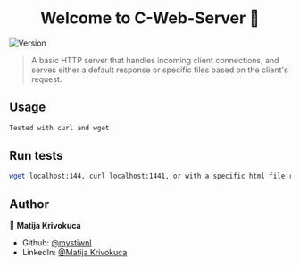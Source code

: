 <h1 align="center">Welcome to C-Web-Server 👋</h1>
<p>
  <img alt="Version" src="https://img.shields.io/badge/version-0.1-blue.svg?cacheSeconds=2592000" />
</p>

> A basic HTTP server that handles incoming client connections, and serves either a default response or specific files based on the client's request.

## Usage

```sh
Tested with curl and wget
```

## Run tests

```sh
wget localhost:144, curl localhost:1441, or with a specific html file request, it also handles a not found 404 response
```

## Author

👤 **Matija Krivokuca**

* Github: [@mystiwnl](https://github.com/mystiwnl)
* LinkedIn: [@Matija Krivokuca](https://linkedin.com/in/matija-krivokuca-16287829a/)


